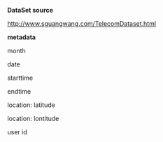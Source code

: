 **DataSet source**

http://www.sguangwang.com/TelecomDataset.html

**metadata**

month

date

starttime

endtime

location: latitude

location: lontitude

user id